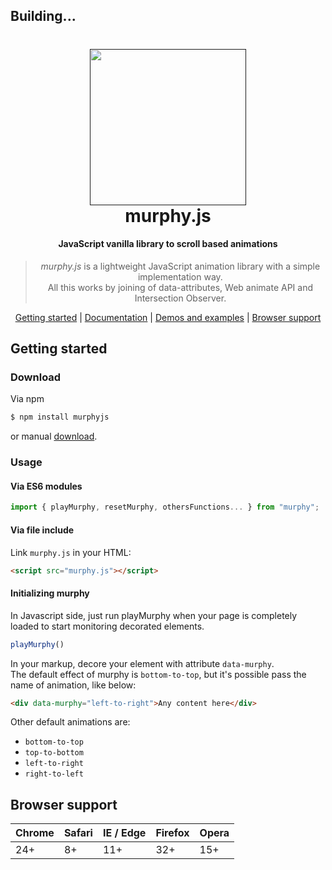 ## Building...

<h1 align="center">
  <a href=""><img src="" width="250"/></a>
  <br>
  murphy.js
</h1>

<h4 align="center">JavaScript vanilla library to scroll based animations </h4>

<blockquote align="center">
  <em>murphy.js</em> is a lightweight JavaScript animation library with a simple implementation way.<br>
  All this works by joining of data-attributes, Web animate API and Intersection Observer.
</blockquote>

<p align="center">
  <a href="#getting-started">Getting started</a>&nbsp;|&nbsp;<a href="#documentation">Documentation</a>&nbsp;|&nbsp;<a href="#demos-and-examples">Demos and examples</a>&nbsp;|&nbsp;<a href="#browser-support">Browser support</a>
</p>

## Getting started

### Download

Via npm

```bash
$ npm install murphyjs
```

or manual [download](https://github.com/juliangarnier/anime/archive/master.zip).


### Usage


#### Via ES6 modules

```javascript
import { playMurphy, resetMurphy, othersFunctions... } from "murphy";
```

#### Via file include

Link `murphy.js` in your HTML:

```html
<script src="murphy.js"></script>
```

#### Initializing murphy


In Javascript side, just run playMurphy when your page is completely loaded to start monitoring decorated elements.

```javascript
playMurphy()
```

In your markup, decore your element with attribute `data-murphy`.
<br>
The default effect of murphy is `bottom-to-top`, but it's possible pass the name of animation, like below:

```html
<div data-murphy="left-to-right">Any content here</div>
```

Other default animations are: 
<br>
* `bottom-to-top` 
* `top-to-bottom`
* `left-to-right`
* `right-to-left`



## Browser support

| Chrome | Safari | IE / Edge | Firefox | Opera |
| ------ | ------ | --------- | ------- | ----- |
| 24+    | 8+     | 11+       | 32+     | 15+   |


